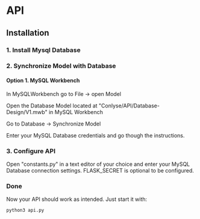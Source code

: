 # API

## Installation

### 1. Install Mysql Database

### 2. Synchronize Model with Database

#### Option 1. MySQL Workbench

In MySQLWorkbench go to File -> open Model

Open the Database Model located at "Conlyse/API/Database-Design/V1.mwb" in MySQL Workbench

Go to Database -> Synchronize Model

Enter your MySQL Database credentials and go though the instructions.

### 3. Configure API

Open "constants.py" in a text editor of your choice and enter your MySQL Database connection settings.
FLASK_SECRET is optional to be configured. 
### Done

Now your API should work as intended. Just start it with:

`python3 api.py`